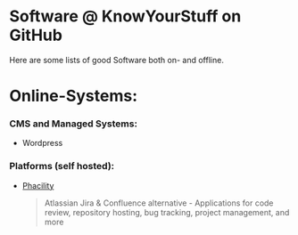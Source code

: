 # Software @ KnowYourStuff on GitHub

Here are some lists of good Software both on- and offline.


# Online-Systems:

### CMS and Managed Systems:
* Wordpress

### Platforms (self hosted):
* [Phacility](https://www.phacility.com/)
  > Atlassian Jira & Confluence alternative - Applications for code review, repository hosting, bug tracking, project management, and more
